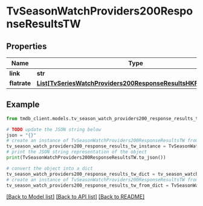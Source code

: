 # TvSeasonWatchProviders200ResponseResultsTW


## Properties

Name | Type | Description | Notes
------------ | ------------- | ------------- | -------------
**link** | **str** |  | [optional] 
**flatrate** | [**List[TvSeriesWatchProviders200ResponseResultsHKFlatrateInner]**](TvSeriesWatchProviders200ResponseResultsHKFlatrateInner.md) |  | [optional] 

## Example

```python
from tmdb_client.models.tv_season_watch_providers200_response_results_tw import TvSeasonWatchProviders200ResponseResultsTW

# TODO update the JSON string below
json = "{}"
# create an instance of TvSeasonWatchProviders200ResponseResultsTW from a JSON string
tv_season_watch_providers200_response_results_tw_instance = TvSeasonWatchProviders200ResponseResultsTW.from_json(json)
# print the JSON string representation of the object
print(TvSeasonWatchProviders200ResponseResultsTW.to_json())

# convert the object into a dict
tv_season_watch_providers200_response_results_tw_dict = tv_season_watch_providers200_response_results_tw_instance.to_dict()
# create an instance of TvSeasonWatchProviders200ResponseResultsTW from a dict
tv_season_watch_providers200_response_results_tw_from_dict = TvSeasonWatchProviders200ResponseResultsTW.from_dict(tv_season_watch_providers200_response_results_tw_dict)
```
[[Back to Model list]](../README.md#documentation-for-models) [[Back to API list]](../README.md#documentation-for-api-endpoints) [[Back to README]](../README.md)


